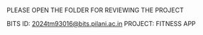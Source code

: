 PLEASE OPEN THE FOLDER FOR REVIEWING THE PROJECT

BITS ID: 2024tm93016@bits.pilani.ac.in
PROJECT: FITNESS APP 
 

